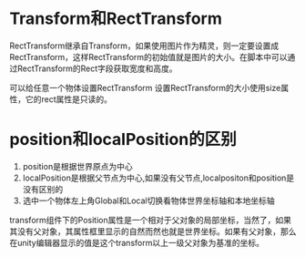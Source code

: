 
# Transform和RectTransform
RectTransform继承自Transform，如果使用图片作为精灵，则一定要设置成RectTransform，这样RectTransform的初始值就是图片的大小。在脚本中可以通过RectTransform的Rect字段获取宽度和高度。

可以给任意一个物体设置RectTransform
设置RectTransform的大小使用size属性，它的rect属性是只读的。
# position和localPosition的区别
1. position是根据世界原点为中心
2. localPosition是根据父节点为中心,如果没有父节点,localpositon和position是没有区别的
3. 选中一个物体左上角Global和Local切换看物体世界坐标轴和本地坐标轴

transform组件下的Position属性是一个相对于父对象的局部坐标，当然了，如果其没有父对象，其属性框里显示的自然而然也就是世界坐标。如果有父对象，那么在unity编辑器显示的值是这个transform以上一级父对象为基准的坐标。

